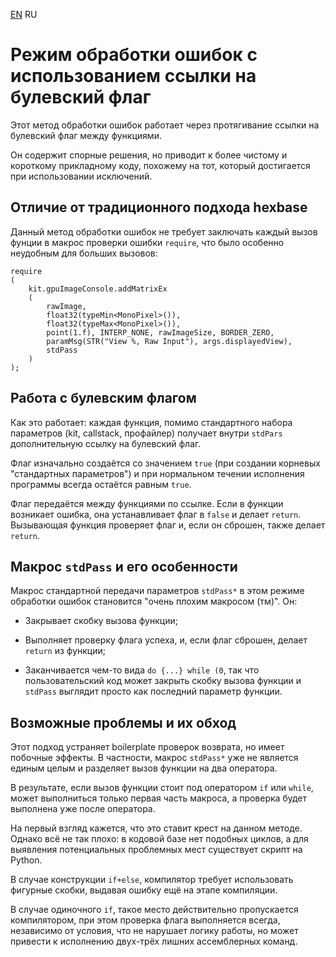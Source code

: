 ﻿[EN](errorHandlingBoolRef.en.md) RU

# Режим обработки ошибок с использованием ссылки на булевский флаг

Этот метод обработки ошибок работает через протягивание ссылки на булевский
флаг между функциями.

Он содержит спорные решения, но приводит к более чистому и короткому прикладному
коду, похожему на тот, который достигается при использовании исключений.

## Отличие от традиционного подхода hexbase

Данный метод обработки ошибок не требует заключать каждый вызов фунции в макрос
проверки ошибки `require`, что было особенно неудобным для больших вызовов:

```
require
(
    kit.gpuImageConsole.addMatrixEx
    (
        rawImage,
        float32(typeMin<MonoPixel>()),
        float32(typeMax<MonoPixel>()),
        point(1.f), INTERP_NONE, rawImageSize, BORDER_ZERO,
        paramMsg(STR("View %, Raw Input"), args.displayedView),
        stdPass
    )
);
```

## Работа с булевским флагом

Как это работает: каждая функция, помимо стандартного набора параметров (kit,
callstack, профайлер) получает внутри `stdPars` дополнительную ссылку на
булевский флаг.

Флаг изначально создаётся со значением `true` (при создании корневых "стандартных
параметров") и при нормальном течении исполнения программы всегда остаётся равным
`true`.

Флаг передаётся между функциями по ссылке. Если в функции возникает ошибка, она
устанавливает флаг в `false` и делает `return`. Вызывающая функция проверяет
флаг и, если он сброшен, также делает `return`.

## Макрос `stdPass` и его особенности

Макрос стандартной передачи параметров `stdPass*` в этом режиме обработки ошибок
становится "очень плохим макросом (тм)". Он:

* Закрывает скобку вызова функции;

* Выполняет проверку флага успеха, и, если флаг сброшен, делает `return` из
функции;

* Заканчивается чем-то вида `do {...} while (0`, так что пользовательский код
может закрыть скобку вызова функции и `stdPass` выглядит просто как последний
параметр функции.

## Возможные проблемы и их обход

Этот подход устраняет boilerplate проверок возврата, но имеет побочные эффекты.
В частности, макрос `stdPass*` уже не является единым целым и разделяет вызов
функции на два оператора.

В результате, если вызов функции стоит под оператором `if` или `while`, может
выполниться только первая часть макроса, а проверка будет выполнена уже
после оператора.

На первый взгляд кажется, что это ставит крест на данном методе. Однако всё
не так плохо: в кодовой базе нет подобных циклов, а для выявления потенциальных
проблемных мест существует скрипт на Python.

В случае конструкции `if+else`, компилятор требует использовать фигурные скобки,
выдавая ошибку ещё на этапе компиляции.

В случае одиночного `if`, такое место действительно пропускается компилятором,
при этом проверка флага выполняется всегда, независимо от условия,
что не нарушает логику работы, но может привести к исполнению двух-трёх лишних
ассемблерных команд.
